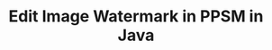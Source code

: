 ---
############################# Static ############################
layout: "autogen"
draft: false
path: "watermark/java/edit/image/ppsm/"
otherformats: PDF WORD EXCEL IMAGE VISIO DOC DOT DOCX DOCM DOTX DOTM RTF TXT XLSX XLSM XLTM XLT XLTX XLS XLSB XLAM SXC PPTX PPTM PPSX POTM POT POTX PPT PPS ODT BMP GIF JPEG JP2 PNG TIFF WEBP VSD VDX VSDX VSTX VSX VSSX VSDM VSSM VSTM VTX VDW VSS VST

############################# Head ############################
head_title: "Edit Image Watermark in PPSM in Java"
head_description: "Java library to edit a found image watermark in a PPSM file in Java & J2SE applications using GroupDocs.Watermark APIs for Java."

############################# Header ############################
title: "Edit Image Watermark in PPSM in Java"
description: "Find & modify a found image watermark in a PPSM document within Java & J2SE applications. Add BMP, PNG, GIF & JPEG image watermarks to the documents. Also manage the watermark size, font type, rotation angle and position of the watermark on the document pages, as you may need."

############################# SubMenu ############################
submenu:
    enable: true

############################# About ############################
about:
    enable: true
    title: "GroupDocs.Watermark for Java API"
    content: |
        GroupDocs.Watermark for Java is a complete watermarks management solution for Java applications. Developers can quickly perform watermarks manipulation operations like; add, edit, search and delete different types of watermarks from within documents of all popular file formats. It supports working with text and image watermarks in a variety of documents including PDF, Microsoft Word, Excel, PowerPoint, Visio, Email and image formats.
        
        GroupDocs.Watermark APIs are well supported on all major operating systems and Java versions including J2SE 7.0 (1.7), J2SE 8.0 (1.8) and Java 10.

############################# Steps ############################
steps:
    enable: true
    title_left: "Edit Image Watermarks in PPSM File in Java"
    content_left: |
        [GroupDocs.Watermark](https://products.groupdocs.com/watermark/java/) makes it easy for Java developers to edit image (BMP, PNG, GIF or JPEG) watermarks in their applications by implementing a few easy steps.

        *   Instantiate **Watermarker** with input PPSM document.
        *   Initialize **SearchCriteria** to find the image watermarks.
        *   Replace the found watermark.
        *   Save the newly watermarked document.
        
    title_right: "System Requirements"
    content_right: |
        Before executing the code example below, please make sure that you have the following prerequisites installled on your system.

        *   Operating Systems: Microsoft Windows, Linux, MacOS
        *   Development Environments: NetBeans, IntelliJ IDEA, Eclipse
        *   Frameworks: Java 7 (1.7) and above
        *   Download the latest version of GroupDocs.Watermark for Java from [Maven](https://repository.groupdocs.com/webapp/#/artifacts/browse/tree/General/repo/com/groupdocs/groupdocs-watermark)
        
    code: |
        ```cs
        // Find & replace image watermark in a PPSM in Java applications
        // Instantiate Watermarker with input PPSM document
        Watermarker watermarker = new Watermarker(input.ppsm)
        
        // Initialize the SearchCriteria to match a particular image
        SearchCriteria searchCriteria = new ImageDctHashSearchCriteria(logo.png);
        PossibleWatermarkCollection watermarks = watermarker.search(searchCriteria);
        for (PossibleWatermark watermark : watermarks)
            {
                try
                {
                    // Replace the found image
                    watermark.setImageData(imageData);
                }
                
                catch (Exception e)
                {
                    // Found entity may not support text editing
                    // Passed arguments can have inappropriate value
                    // Process such cases here
                }
            }
            
            // Save the watermarked document
            watermarker.save(output.ppsm);

            watermarker.close();
        ```        

demos:
    enable: true
        

about_formats:
    enable: true


more_formats:
    enable: true


back_to_top:
    enable: true
---